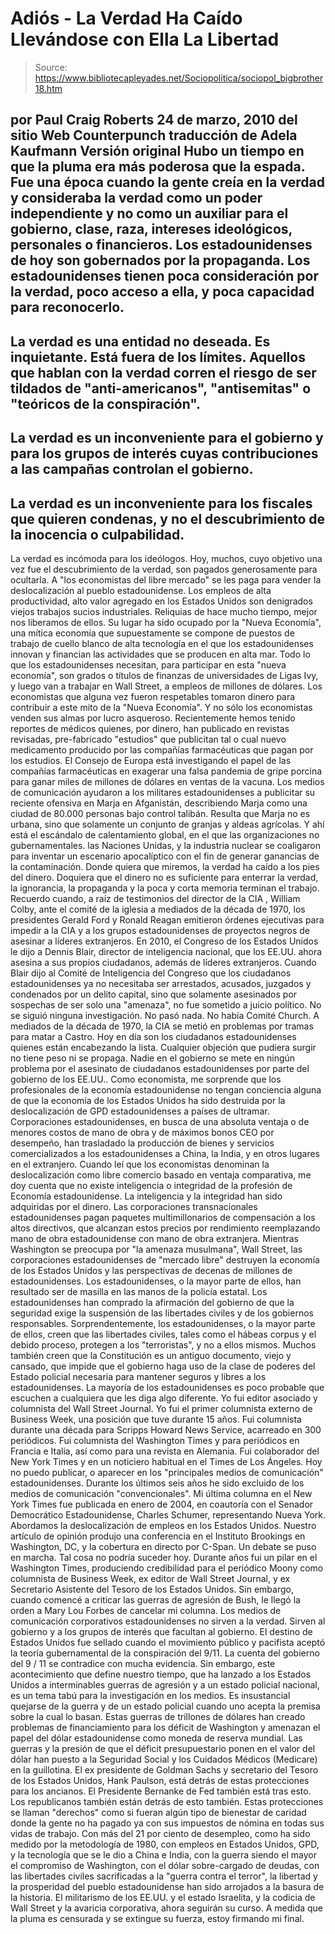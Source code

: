 # Adiós - La Verdad Ha Caído Llevándose con Ella La Libertad

> Source: https://www.bibliotecapleyades.net/Sociopolitica/sociopol_bigbrother18.htm

por Paul Craig Roberts
24 de marzo, 2010
del sitio Web
Counterpunch
traducción de
Adela Kaufmann
Versión original
Hubo un tiempo en que la pluma era más poderosa que la espada.
Fue una época cuando la gente creía en la verdad y consideraba la verdad
como un poder independiente y no como un auxiliar para el gobierno, clase,
raza, intereses ideológicos, personales o financieros.
Los estadounidenses de hoy son gobernados por la propaganda.
Los estadounidenses tienen poca consideración por la verdad, poco acceso a
ella, y poca capacidad para reconocerlo.
-
La verdad es una entidad no deseada. Es inquietante. Está fuera de los
límites. Aquellos que hablan con la verdad corren el riesgo de ser tildados
de "anti-americanos", "antisemitas" o "teóricos de la conspiración".
-
La verdad es un inconveniente para el gobierno y para los grupos de
interés cuyas contribuciones a las campañas controlan el gobierno.
-
La verdad es un inconveniente para los fiscales que quieren condenas, y no
el descubrimiento de la inocencia o culpabilidad.
-
La verdad es incómoda para los ideólogos.
Hoy, muchos, cuyo objetivo una vez fue el descubrimiento de la verdad, son
pagados generosamente para ocultarla.
A "los economistas del libre mercado" se les paga para vender la
deslocalización al pueblo estadounidense. Los empleos de alta productividad,
alto valor agregado en los Estados Unidos son denigrados viejos trabajos
sucios industriales.
Reliquias de hace mucho tiempo, mejor nos liberamos de
ellos. Su lugar ha sido ocupado por la "Nueva Economía", una mítica economía
que supuestamente se compone de puestos de trabajo de cuello blanco de alta
tecnología en el que los estadounidenses innovan y financian las actividades
que se producen en alta mar.
Todo lo que los estadounidenses necesitan, para participar en esta "nueva
economía", son grados o títulos de finanzas de universidades de Ligas Ivy, y
luego van a trabajar en Wall Street, a empleos de millones de dólares.
Los economistas que alguna vez fueron respetables tomaron dinero para
contribuir a este mito de la "Nueva Economía".
Y no sólo los economistas venden sus almas por lucro asqueroso.
Recientemente hemos tenido reportes de médicos quienes, por dinero, han
publicado en revistas revisadas, pre-fabricado "estudios" que publicitan tal
o cual nuevo medicamento producido por
las compañías
farmacéuticas que pagan por los estudios.
El Consejo de Europa está investigando el papel de las compañías
farmacéuticas en exagerar una falsa pandemia de gripe porcina para ganar
miles de millones de dólares en ventas de la vacuna.
Los medios de comunicación ayudaron a los militares estadounidenses a
publicitar su reciente ofensiva en Marja en Afganistán, describiendo Marja
como una ciudad de 80.000 personas bajo control talibán. Resulta que Marja
no es urbana, sino que solamente un conjunto de granjas y aldeas agrícolas.
Y ahí está
el escándalo de calentamiento global, en el que las
organizaciones no gubernamentales. las Naciones Unidas, y la industria
nuclear se coaligaron para inventar un escenario apocalíptico con el fin de
generar ganancias de la contaminación.
Donde quiera que miremos, la verdad ha caído a los pies del dinero.
Doquiera que el dinero no es suficiente para enterrar la verdad, la
ignorancia, la propaganda y la poca y corta memoria terminan el trabajo.
Recuerdo cuando, a raíz de testimonios del director de la CIA , William
Colby, ante el comité de la iglesia a mediados de la década de 1970, los
presidentes Gerald Ford y Ronald Reagan emitieron órdenes ejecutivas para
impedir a la CIA y a los grupos estadounidenses de proyectos negros de
asesinar a líderes extranjeros.
En 2010, el Congreso de los Estados Unidos le dijo a Dennis Blair, director
de inteligencia nacional, que los EE.UU. ahora asesina a sus propios
ciudadanos, además de líderes extranjeros.
Cuando Blair dijo al Comité de Inteligencia del Congreso que los ciudadanos
estadounidenses ya no necesitaba ser arrestados, acusados, juzgados y
condenados por un delito capital, sino que solamente asesinados por
sospechas de ser solo una "amenaza", no fue sometido a juicio político. No
se siguió ninguna investigación. No pasó nada. No había
Comité Church.
A mediados de la década de 1970, la CIA se metió en problemas por tramas
para matar a Castro.
Hoy en día son los ciudadanos estadounidenses quienes están encabezando la
lista. Cualquier objeción que pudiera surgir no tiene peso ni se propaga.
Nadie en el gobierno se mete en ningún problema por el asesinato de
ciudadanos estadounidenses por parte del gobierno de los EE.UU..
Como economista, me sorprende que los profesionales de la economía
estadounidense no tengan conciencia alguna de que la economía de los Estados
Unidos ha sido destruida por la deslocalización de GPD estadounidenses a
países de ultramar. Corporaciones estadounidenses, en busca de una absoluta
ventaja o de menores costos de mano de obra y de máximos bonos CEO por
desempeño, han trasladado la producción de bienes y servicios
comercializados a los estadounidenses a China, la India, y en otros lugares
en el extranjero.
Cuando leí que los economistas denominan la deslocalización como libre
comercio basado en ventaja comparativa, me doy cuenta que no existe
inteligencia o integridad de la profesión de Economía estadounidense.
La inteligencia y la integridad han sido adquiridas por el dinero. Las
corporaciones transnacionales estadounidenses pagan paquetes
multimillonarios de compensación a los altos directivos, que alcanzan estos
precios por rendimiento reemplazando mano de obra estadounidense con mano
de obra extranjera. Mientras Washington se preocupa por "la amenaza
musulmana", Wall Street, las corporaciones estadounidenses de "mercado libre"
destruyen la economía de los Estados Unidos y las perspectivas de decenas de
millones de estadounidenses.
Los estadounidenses, o la mayor parte de ellos, han resultado ser de masilla
en las manos de la policía estatal.
Los estadounidenses han comprado la afirmación del gobierno de que la
seguridad exige la suspensión de las libertades civiles y de los gobiernos
responsables. Sorprendentemente, los estadounidenses, o la mayor parte de
ellos, creen que las libertades civiles, tales como el hábeas corpus y el
debido proceso, protegen a los "terroristas", y no a ellos mismos. Muchos
también creen que la Constitución es un antiguo documento, viejo y cansado,
que impide que el gobierno haga uso de la clase de poderes del Estado
policial necesaria para mantener seguros y libres a los estadounidenses.
La mayoría de los estadounidenses es poco probable que escuchen a cualquiera
que les diga algo diferente.
Yo fui editor asociado y columnista del Wall Street Journal. Yo fui el
primer columnista externo de Business Week, una posición que tuve durante 15
años. Fui columnista durante una década para Scripps Howard News Service,
acarreado en 300 periódicos. Fui columnista del Washington Times y para
periódicos en Francia e Italia, así como para una revista en Alemania. Fui
colaborador del New York Times y en un noticiero habitual en el Times de Los
Ángeles.
Hoy no puedo publicar, o aparecer en los "principales medios de comunicación"
estadounidenses.
Durante los últimos seis años he sido excluido de los medios de comunicación
"convencionales". Mi última columna en el New York Times fue publicada en
enero de 2004, en coautoría con el Senador Democrático Estadounidense,
Charles Schumer, representando Nueva York. Abordamos la deslocalización de
empleos en los Estados Unidos. Nuestro artículo de opinión produjo una
conferencia en el Instituto Brookings en Washington, DC, y la cobertura en
directo por C-Span. Un debate se puso en marcha. Tal cosa no podría suceder
hoy.
Durante años fui un pilar en el Washington Times, produciendo credibilidad
para el periódico Moony como columnista de Business Week, ex editor de Wall
Street Journal, y ex Secretario Asistente del Tesoro de los Estados Unidos.
Sin embargo, cuando comencé a criticar las guerras de agresión de Bush, le
llegó la orden a Mary Lou Forbes de cancelar mi columna.
Los medios de comunicación corporativos estadounidenses no sirven a la
verdad. Sirven al gobierno y a los grupos de interés que facultan al
gobierno.
El destino de Estados Unidos fue sellado cuando el movimiento público y
pacifista aceptó la teoría gubernamental de
la conspiración del 9/11. La
cuenta del gobierno del 9 / 11 se contradice con mucha evidencia. Sin
embargo, este acontecimiento que define nuestro tiempo, que ha lanzado a los
Estados Unidos a interminables guerras de agresión y a un estado policial
nacional, es un tema tabú para la investigación en los medios.
Es insustancial quejarse de la guerra y de
un estado policial cuando uno
acepta la premisa sobre la cual lo basan.
Estas guerras de trillones de dólares han creado problemas de financiamiento
para los déficit de Washington y amenazan el papel del dólar estadounidense
como moneda de reserva mundial. Las guerras y la presión de que el déficit
presupuestario ponen en el valor del dólar han puesto a la Seguridad Social
y los Cuidados Médicos (Medicare) en la guillotina.
El ex presidente de Goldman Sachs y secretario del Tesoro de los Estados
Unidos, Hank Paulson, está detrás de estas protecciones para los ancianos.
El Presidente Bernanke de
Fed
también está tras esto. Los republicanos
también están detrás de esto también. Estas protecciones se llaman "derechos"
como si fueran algún tipo de bienestar de caridad donde la gente no ha
pagado ya con sus impuestos de nómina en todas sus vidas de trabajo.
Con más del 21 por ciento de desempleo, como ha sido medido por la
metodología de 1980, con empleos en Estados Unidos, GPD, y la tecnología que
se le dio a China e India, con la guerra siendo el mayor el compromiso de
Washington, con el dólar sobre-cargado de deudas, con las libertades civiles
sacrificadas a la "guerra contra el terror", la libertad y la prosperidad
del pueblo estadounidense han sido arrojados a la basura de la historia.
El militarismo de los EE.UU. y el
estado Israelita, y la codicia de Wall Street y la avaricia corporativa, ahora
seguirán su curso.
A medida que la pluma es censurada y se extingue su fuerza, estoy firmando
mi final.
